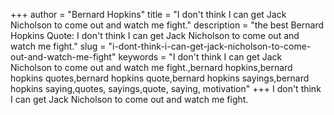+++
author = "Bernard Hopkins"
title = "I don't think I can get Jack Nicholson to come out and watch me fight."
description = "the best Bernard Hopkins Quote: I don't think I can get Jack Nicholson to come out and watch me fight."
slug = "i-dont-think-i-can-get-jack-nicholson-to-come-out-and-watch-me-fight"
keywords = "I don't think I can get Jack Nicholson to come out and watch me fight.,bernard hopkins,bernard hopkins quotes,bernard hopkins quote,bernard hopkins sayings,bernard hopkins saying,quotes, sayings,quote, saying, motivation"
+++
I don't think I can get Jack Nicholson to come out and watch me fight.
